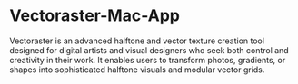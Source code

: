 # Vectoraster-Mac-App
Vectoraster is an advanced halftone and vector texture creation tool designed for digital artists and visual designers who seek both control and creativity in their work. It enables users to transform photos, gradients, or shapes into sophisticated halftone visuals and modular vector grids. 
